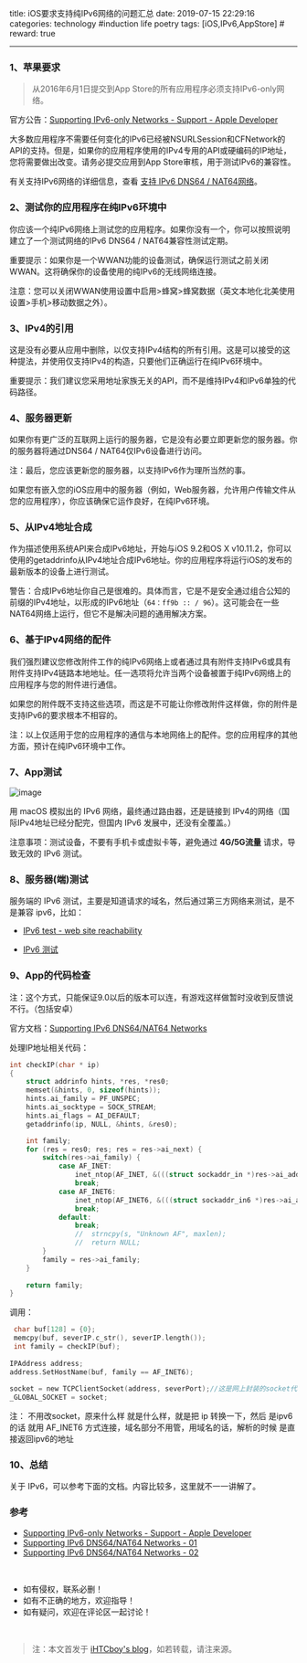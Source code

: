 title: iOS要求支持纯IPv6网络的问题汇总
date: 2019-07-15 22:29:16
categories: technology #induction life poetry
tags: [iOS,IPv6,AppStore]  # <!--more-->
reward: true

---

### 1、苹果要求

> 从2016年6月1日提交到App Store的所有应用程序必须支持IPv6-only网络。

官方公告：[Supporting IPv6-only Networks - Support - Apple Developer](https://developer.apple.com/support/ipv6/)

大多数应用程序不需要任何变化的IPv6已经被NSURLSession和CFNetwork的API的支持。但是，如果你的应用程序使用的IPv4专用的API或硬编码的IP地址，您将需要做出改变。请务必提交应用到App Store审核，用于测试IPv6的兼容性。

有关支持IPv6网络的详细信息，查看 [支持 IPv6 DNS64 / NAT64网络](https://developer.apple.com/support/ipv6/)。

<!--more-->


### 2、测试你的应用程序在纯IPv6环境中
你应该一个纯IPv6网络上测试您的应用程序。如果你没有一个，你可以按照说明建立了一个测试网络的IPv6 DNS64 / NAT64兼容性测试定期。

重要提示：如果你是一个WWAN功能的设备测试，确保运行测试之前关闭WWAN。这将确保你的设备使用的纯IPv6的无线网络连接。

注意：您可以关闭WWAN使用设置中启用>蜂窝>蜂窝数据（英文本地化北美使用设置>手机>移动数据之外）。

### 3、IPv4的引用
这是没有必要从应用中删除，以仅支持IPv4结构的所有引用。这是可以接受的这种提法，并使用仅支持IPv4的构造，只要他们正确运行在纯IPv6环境中。

重要提示：我们建议您采用地址家族无关的API，而不是维持IPv4和IPv6单独的代码路径。

### 4、服务器更新
如果你有更广泛的互联网上运行的服务器，它是没有必要立即更新您的服务器。你的服务器将通过DNS64 / NAT64仅IPv6设备进行访问。

注：最后，您应该更新您的服务器，以支持IPv6作为理所当然的事。

如果您有嵌入您的iOS应用中的服务器（例如，Web服务器，允许用户传输文件从您的应用程序），你应该确保它运作良好，在纯IPv6环境。

### 5、从IPv4地址合成
作为描述使用系统API来合成IPv6地址，开始与iOS 9.2和OS X v10.11.2，你可以使用的getaddrinfo从IPv4地址合成IPv6地址。你的应用程序将运行iOS的发布的最新版本的设备上进行测试。

警告：合成IPv6地址你自己是很难的。具体而言，它是不是安全通过组合公知的前缀的IPv4地址，以形成的IPv6地址（`64：ff9b :: / 96`）。这可能会在一些NAT64网络上运行，但它不是解决问题的通用解决方案。

### 6、基于IPv4网络的配件
我们强烈建议您修改附件工作的纯IPv6网络上或者通过具有附件支持IPv6或具有附件支持IPv4链路本地地址。任一选项将允许当两个设备被置于纯IPv6网络上的应用程序与您的附件进行通信。

如果您的附件既不支持这些选项，而这是不可能让你修改附件这样做，你的附件是支持IPv6的要求根本不相容的。

注：以上仅适用于您的应用程序的通信与本地网络上的配件。您的应用程序的其他方面，预计在纯IPv6环境中工作。

### 7、App测试

![image](https://developer.apple.com/library/archive/documentation/NetworkingInternetWeb/Conceptual/NetworkingOverview/art/local_ipv6_dns64_nat64_network_2x.png)

用 macOS 模拟出的 IPv6 网络，最终通过路由器，还是链接到 IPv4的网络（国际IPv4地址已经分配完，但国内 IPv6 发展中，还没有全覆盖。）

注意事项：测试设备，不要有手机卡或虚拟卡等，避免通过 **4G/5G流量** 请求，导致无效的 IPv6 测试。

### 8、服务器(端)测试
服务端的 IPv6 测试，主要是知道请求的域名，然后通过第三方网络来测试，是不是兼容 ipv6，比如：

- [IPv6 test - web site reachability](https://ipv6-test.com/validate.php)

- [IPv6 测试](https://test-ipv6.com/index.html.zh_CN)


### 9、App的代码检查
注：这个方式，只能保证9.0以后的版本可以连，有游戏这样做暂时没收到反馈说不行。（包括安卓）

官方文档：[Supporting IPv6 DNS64/NAT64 Networks](https://developer.apple.com/library/archive/documentation/NetworkingInternetWeb/Conceptual/NetworkingOverview/UnderstandingandPreparingfortheIPv6Transition/UnderstandingandPreparingfortheIPv6Transition.html#//apple_ref/doc/uid/TP40010220-CH213-SW1)

处理IP地址相关代码：
```c
int checkIP(char * ip)
{
    struct addrinfo hints, *res, *res0;
    memset(&hints, 0, sizeof(hints));
    hints.ai_family = PF_UNSPEC;
    hints.ai_socktype = SOCK_STREAM;
    hints.ai_flags = AI_DEFAULT;    
    getaddrinfo(ip, NULL, &hints, &res0);

    int family;
    for (res = res0; res; res = res->ai_next) {
        switch(res->ai_family) {
            case AF_INET:
                inet_ntop(AF_INET, &(((struct sockaddr_in *)res->ai_addr)->sin_addr), ip, res->ai_addrlen);
                break;
            case AF_INET6:
                inet_ntop(AF_INET6, &(((struct sockaddr_in6 *)res->ai_addr)->sin6_addr), ip, res->ai_addrlen);
                break;
            default:
                break;
                //  strncpy(s, "Unknown AF", maxlen);
                //  return NULL;
        }
        family = res->ai_family;
    }
    
    return family;
}
```

调用：
```c
 char buf[128] = {0};
 memcpy(buf, severIP.c_str(), severIP.length());
 int family = checkIP(buf);
            
IPAddress address;
address.SetHostName(buf, family == AF_INET6);
            
socket = new TCPClientSocket(address, severPort);//这是网上封装的socket代码
_GLOBAL_SOCKET = socket;
```

注：
不用改socket，原来什么样 就是什么样，就是把 ip 转换一下，然后 是ipv6的话 就用 AF_INET6 方式连接，域名部分不用管，用域名的话，解析的时候 是直接返回ipv6的地址


### 10、总结
关于 IPv6，可以参考下面的文档。内容比较多，这里就不一一讲解了。


### 参考
- [Supporting IPv6-only Networks - Support - Apple Developer](https://developer.apple.com/support/ipv6/)
- [Supporting IPv6 DNS64/NAT64 Networks - 01](https://developer.apple.com/library/archive/documentation/NetworkingInternetWeb/Conceptual/NetworkingOverview/UnderstandingandPreparingfortheIPv6Transition/UnderstandingandPreparingfortheIPv6Transition.html#//apple_ref/doc/uid/TP40010220-CH213-SW1)
- [Supporting IPv6 DNS64/NAT64 Networks - 02](https://developer.apple.com/library/archive/documentation/NetworkingInternetWeb/Conceptual/NetworkingOverview/UnderstandingandPreparingfortheIPv6Transition/UnderstandingandPreparingfortheIPv6Transition.html#//apple_ref/doc/uid/TP40010220-CH213-SW2)


<br>

- 如有侵权，联系必删！
- 如有不正确的地方，欢迎指导！
- 如有疑问，欢迎在评论区一起讨论！

<br>

> 注：本文首发于 [iHTCboy's blog](https://iHTCboy.com)，如若转载，请注来源。

<br>

